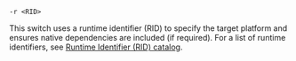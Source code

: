 `-r <RID>`

This switch uses a runtime identifier (RID) to specify the target platform and ensures native dependencies are included (if required). For a list of runtime identifiers, see [Runtime Identifier (RID) catalog](../../rid-catalog.md).
